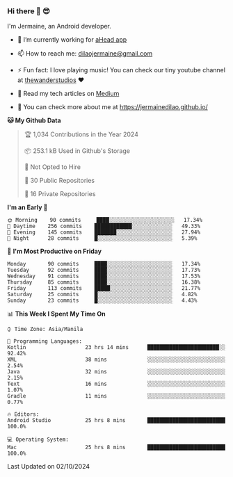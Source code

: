 ### Hi there 👋 😎
I'm Jermaine, an Android developer.

- 🔭 I’m currently working for [aHead app](https://www.ahead-app.com/)

- 📫 How to reach me: dilaojermaine@gmail.com

- ⚡ Fun fact: I love playing music! You can check our tiny youtube channel at [thewanderstudios](https://www.youtube.com/thewanderstudios) ♥️

- 📖 Read my tech articles on [Medium](https://jermainedilao.medium.com/)

- 👀 You can check more about me at https://jermainedilao.github.io/

<!--
**jermainedilao/jermainedilao** is a ✨ _special_ ✨ repository because its `README.md` (this file) appears on your GitHub profile.

Here are some ideas to get you started:

- 🔭 I’m currently working on ...
- 🌱 I’m currently learning ...
- 👯 I’m looking to collaborate on ...
- 🤔 I’m looking for help with ...
- 💬 Ask me about ...
- 📫 How to reach me: ...
- 😄 Pronouns: ...
- ⚡ Fun fact: ...
-->

<!--START_SECTION:waka-->
**🐱 My Github Data** 

> 🏆 1,034 Contributions in the Year 2024
 > 
> 📦 253.1 kB Used in Github's Storage 
 > 
> 🚫 Not Opted to Hire
 > 
> 📜 30 Public Repositories 
 > 
> 🔑 16 Private Repositories  
 > 
**I'm an Early 🐤** 

```text
🌞 Morning    90 commits     ████░░░░░░░░░░░░░░░░░░░░░   17.34% 
🌆 Daytime    256 commits    ████████████░░░░░░░░░░░░░   49.33% 
🌃 Evening    145 commits    ███████░░░░░░░░░░░░░░░░░░   27.94% 
🌙 Night      28 commits     █░░░░░░░░░░░░░░░░░░░░░░░░   5.39%

```
📅 **I'm Most Productive on Friday** 

```text
Monday       90 commits     ████░░░░░░░░░░░░░░░░░░░░░   17.34% 
Tuesday      92 commits     ████░░░░░░░░░░░░░░░░░░░░░   17.73% 
Wednesday    91 commits     ████░░░░░░░░░░░░░░░░░░░░░   17.53% 
Thursday     85 commits     ████░░░░░░░░░░░░░░░░░░░░░   16.38% 
Friday       113 commits    █████░░░░░░░░░░░░░░░░░░░░   21.77% 
Saturday     25 commits     █░░░░░░░░░░░░░░░░░░░░░░░░   4.82% 
Sunday       23 commits     █░░░░░░░░░░░░░░░░░░░░░░░░   4.43%

```


📊 **This Week I Spent My Time On** 

```text
⌚︎ Time Zone: Asia/Manila

💬 Programming Languages: 
Kotlin                   23 hrs 14 mins      ███████████████████████░░   92.42% 
XML                      38 mins             ░░░░░░░░░░░░░░░░░░░░░░░░░   2.54% 
Java                     32 mins             ░░░░░░░░░░░░░░░░░░░░░░░░░   2.15% 
Text                     16 mins             ░░░░░░░░░░░░░░░░░░░░░░░░░   1.07% 
Gradle                   11 mins             ░░░░░░░░░░░░░░░░░░░░░░░░░   0.77%

🔥 Editors: 
Android Studio           25 hrs 8 mins       █████████████████████████   100.0%

💻 Operating System: 
Mac                      25 hrs 8 mins       █████████████████████████   100.0%

```


 Last Updated on 02/10/2024
<!--END_SECTION:waka-->
